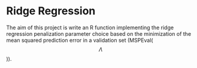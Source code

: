 # Ridge Regression

The aim of this project is write an R function implementing the ridge regression penalization parameter choice based
on the minimization of the mean squared prediction error in a validation set (MSPEval($$\Lambda$$)).
